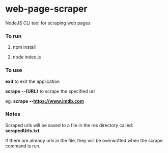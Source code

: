 # web-page-scraper
NodeJS CLI tool for scraping web pages

### To run

  1. npm install

  2. node index.js

###  To use

**exit** to exit the application

**scrape --{URL}** to scrape the specified url

eg. **scrape --https://www.imdb.com**

### Notes

Scraped urls will be saved to a file in the res directory called: **scrapedUrls.txt**.

If there are already urls in the file, they will be overwritted when the scrape command is run.
